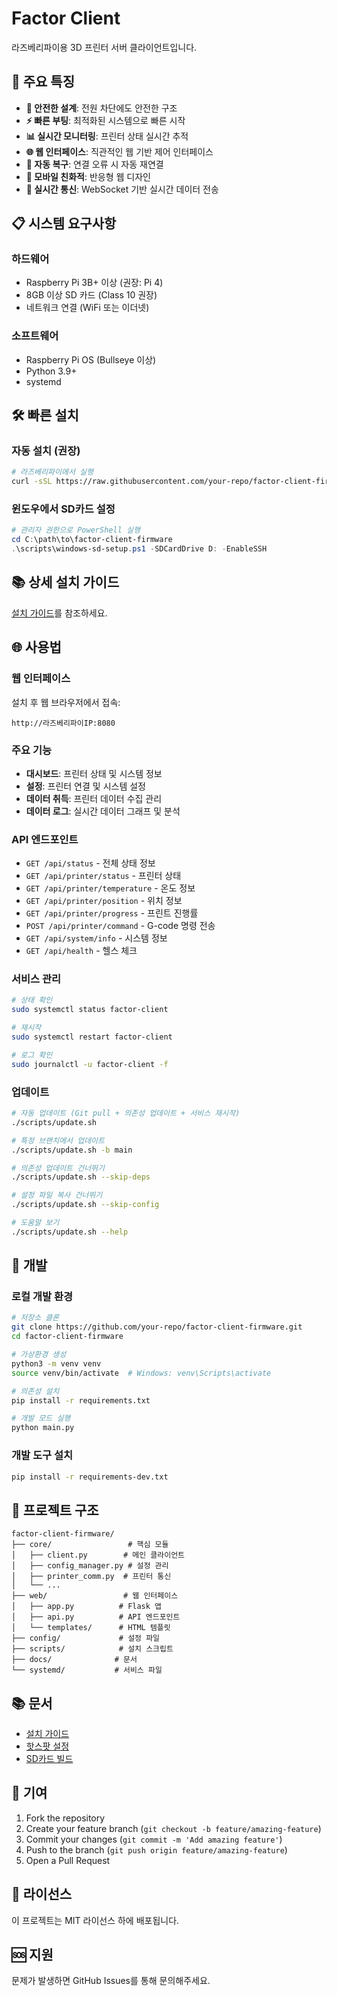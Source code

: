 # Factor Client

라즈베리파이용 3D 프린터 서버 클라이언트입니다.

## 🚀 주요 특징

- **🔌 안전한 설계**: 전원 차단에도 안전한 구조
- **⚡ 빠른 부팅**: 최적화된 시스템으로 빠른 시작
- **📊 실시간 모니터링**: 프린터 상태 실시간 추적
- **🌐 웹 인터페이스**: 직관적인 웹 기반 제어 인터페이스
- **🔧 자동 복구**: 연결 오류 시 자동 재연결
- **📱 모바일 친화적**: 반응형 웹 디자인
- **🔄 실시간 통신**: WebSocket 기반 실시간 데이터 전송

## 📋 시스템 요구사항

### 하드웨어
- Raspberry Pi 3B+ 이상 (권장: Pi 4)
- 8GB 이상 SD 카드 (Class 10 권장)
- 네트워크 연결 (WiFi 또는 이더넷)

### 소프트웨어
- Raspberry Pi OS (Bullseye 이상)
- Python 3.9+
- systemd

## 🛠️ 빠른 설치

### 자동 설치 (권장)

```bash
# 라즈베리파이에서 실행
curl -sSL https://raw.githubusercontent.com/your-repo/factor-client-firmware/main/scripts/install.sh | sudo bash
```

### 윈도우에서 SD카드 설정

```powershell
# 관리자 권한으로 PowerShell 실행
cd C:\path\to\factor-client-firmware
.\scripts\windows-sd-setup.ps1 -SDCardDrive D: -EnableSSH
```

## 📚 상세 설치 가이드

[설치 가이드](docs/installation_guide.md)를 참조하세요.

## 🌐 사용법

### 웹 인터페이스

설치 후 웹 브라우저에서 접속:

```
http://라즈베리파이IP:8080
```

### 주요 기능

- **대시보드**: 프린터 상태 및 시스템 정보
- **설정**: 프린터 연결 및 시스템 설정
- **데이터 취득**: 프린터 데이터 수집 관리
- **데이터 로그**: 실시간 데이터 그래프 및 분석

### API 엔드포인트

- `GET /api/status` - 전체 상태 정보
- `GET /api/printer/status` - 프린터 상태
- `GET /api/printer/temperature` - 온도 정보
- `GET /api/printer/position` - 위치 정보
- `GET /api/printer/progress` - 프린트 진행률
- `POST /api/printer/command` - G-code 명령 전송
- `GET /api/system/info` - 시스템 정보
- `GET /api/health` - 헬스 체크

### 서비스 관리

```bash
# 상태 확인
sudo systemctl status factor-client

# 재시작
sudo systemctl restart factor-client

# 로그 확인
sudo journalctl -u factor-client -f
```

### 업데이트

```bash
# 자동 업데이트 (Git pull + 의존성 업데이트 + 서비스 재시작)
./scripts/update.sh

# 특정 브랜치에서 업데이트
./scripts/update.sh -b main

# 의존성 업데이트 건너뛰기
./scripts/update.sh --skip-deps

# 설정 파일 복사 건너뛰기
./scripts/update.sh --skip-config

# 도움말 보기
./scripts/update.sh --help
```

## 🔧 개발

### 로컬 개발 환경

```bash
# 저장소 클론
git clone https://github.com/your-repo/factor-client-firmware.git
cd factor-client-firmware

# 가상환경 생성
python3 -m venv venv
source venv/bin/activate  # Windows: venv\Scripts\activate

# 의존성 설치
pip install -r requirements.txt

# 개발 모드 실행
python main.py
```

### 개발 도구 설치

```bash
pip install -r requirements-dev.txt
```

## 📁 프로젝트 구조

```
factor-client-firmware/
├── core/                 # 핵심 모듈
│   ├── client.py        # 메인 클라이언트
│   ├── config_manager.py # 설정 관리
│   ├── printer_comm.py  # 프린터 통신
│   └── ...
├── web/                 # 웹 인터페이스
│   ├── app.py          # Flask 앱
│   ├── api.py          # API 엔드포인트
│   └── templates/      # HTML 템플릿
├── config/             # 설정 파일
├── scripts/            # 설치 스크립트
├── docs/              # 문서
└── systemd/           # 서비스 파일
```

## 📚 문서

- [설치 가이드](docs/installation_guide.md)
- [핫스팟 설정](docs/hotspot_setup_guide.md)
- [SD카드 빌드](docs/sd_card_build_guide.md)

## 🤝 기여

1. Fork the repository
2. Create your feature branch (`git checkout -b feature/amazing-feature`)
3. Commit your changes (`git commit -m 'Add amazing feature'`)
4. Push to the branch (`git push origin feature/amazing-feature`)
5. Open a Pull Request

## 📄 라이선스

이 프로젝트는 MIT 라이선스 하에 배포됩니다.

## 🆘 지원

문제가 발생하면 GitHub Issues를 통해 문의해주세요. 